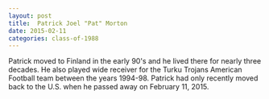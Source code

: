 ```yaml
---
layout: post
title:  Patrick Joel "Pat" Morton
date: 2015-02-11
categories: class-of-1988
---
```

Patrick moved to Finland in the early 90's and he lived there for nearly three decades.  He also played wide receiver for the Turku Trojans American Football team between the years 1994-98.  Patrick had only recently moved back to the U.S. when he passed away on February 11, 2015. 

